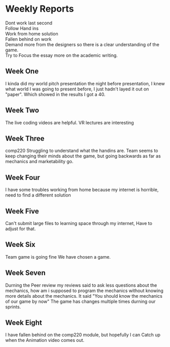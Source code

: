  # Weekly Reports
 Dont work last second  
 Follow Hand ins  
 Work from home solution  
 Fallen behind on work  
 Demand more from the designers so there is a clear understanding of the game.  
 Try to Focus the essay more on the academic writing.
 
 ## Week One
I kinda did my world pitch presentation the night before presentation, I knew what world I was going to present before, I just hadn't layed it out on "paper". Which showed in the results I got a 40.
 
## Week Two

The live coding videos are helpful.
VR lectures are interesting

## Week Three

comp220 Struggling to understand what the handins are.
Team seems to keep changing their minds about the game, but going backwards as far as mechanics and marketability go.

## Week Four 

I have some troubles working from home because my internet is horrible, need to find a different solution

## Week Five

Can't submit large files to learning space through my internet, Have to adjust for that.

## Week Six

Team game is going fine We have chosen a game.

## Week Seven

Durning the Peer review my reviews said to ask less questions about the mechanics, how am i supposed to program the mechanics without knowing more details about the mechanics. It said "You should know the mechanics of our game by now" The game has changes multiple times durning our sprints.

## Week Eight

I have fallen behind on the comp220 module, but hopefully I can Catch up when the Animation video comes out.
